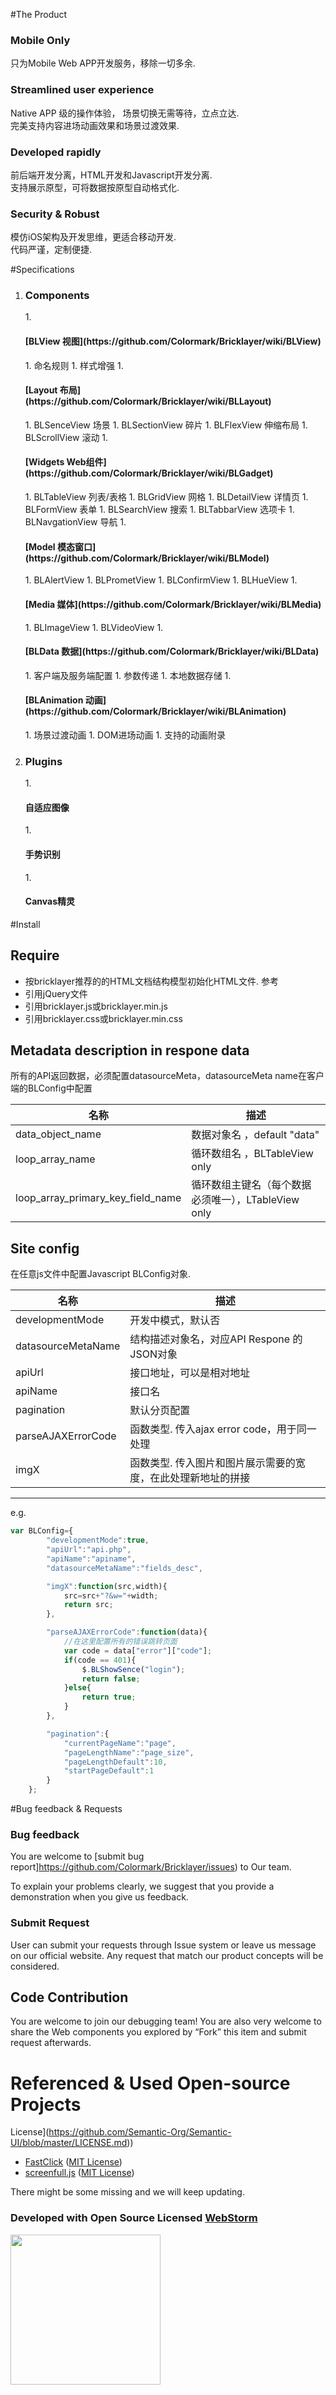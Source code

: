 #The Product

### Mobile Only

只为Mobile Web APP开发服务，移除一切多余.


### Streamlined user experience

Native APP 级的操作体验， 场景切换无需等待，立点立达.  
完美支持内容进场动画效果和场景过渡效果.


### Developed rapidly

前后端开发分离，HTML开发和Javascript开发分离.  
支持展示原型，可将数据按原型自动格式化.  


### Security & Robust 

模仿iOS架构及开发思维，更适合移动开发.  
代码严谨，定制便捷.  



#Specifications  

1. <h3>Components</h3>
   1. <h4>[BLView 视图](https://github.com/Colormark/Bricklayer/wiki/BLView)</h4>
      1. 命名规则  
      1. 样式增强  
   1. <h4>[Layout 布局](https://github.com/Colormark/Bricklayer/wiki/BLLayout)</h4>
      1. BLSenceView 场景  
      1. BLSectionView 碎片  
      1. BLFlexView 伸缩布局  
      1. BLScrollView 滚动  
   1. <h4>[Widgets Web组件](https://github.com/Colormark/Bricklayer/wiki/BLGadget)</h4>  
      1. BLTableView 列表/表格  
      1. BLGridView 网格  
      1. BLDetailView 详情页  
      1. BLFormView 表单  
      1. BLSearchView 搜索  
      1. BLTabbarView 选项卡  
      1. BLNavgationView 导航  
   1. <h4>[Model 模态窗口](https://github.com/Colormark/Bricklayer/wiki/BLModel)</h4>
      1. BLAlertView  
      1. BLPrometView  
      1. BLConfirmView  
      1. BLHueView  
   1. <h4>[Media 媒体](https://github.com/Colormark/Bricklayer/wiki/BLMedia)</h4>
      1. BLImageView  
      1. BLVideoView  
   1. <h4>[BLData 数据](https://github.com/Colormark/Bricklayer/wiki/BLData)</h4>
      1. 客户端及服务端配置  
      1. 参数传递  
      1. 本地数据存储  
   1. <h4>[BLAnimation 动画](https://github.com/Colormark/Bricklayer/wiki/BLAnimation)</h4>
      1. 场景过渡动画  
      1. DOM进场动画  
      1. 支持的动画附录  
1. <h3>Plugins</h3>
   1. <h4>自适应图像</h4>
   1. <h4>手势识别</h4>
   1. <h4>Canvas精灵</h4>
	 
#Install

## Require

* 按bricklayer推荐的的HTML文档结构模型初始化HTML文件. 参考
* 引用jQuery文件
* 引用bricklayer.js或bricklayer.min.js
* 引用bricklayer.css或bricklayer.min.css

## Metadata description in respone data 

所有的API返回数据，必须配置datasourceMeta，datasourceMeta name在客户端的BLConfig中配置

名称  | 描述
------------- | -------------
data_object_name                     | 数据对象名 ，default "data"
loop_array_name                      | 循环数组名  ，BLTableView only
loop_array_primary_key_field_name    | 循环数组主键名（每个数据必须唯一），LTableView only
  

## Site config  

在任意js文件中配置Javascript BLConfig对象.

名称  | 描述
------------- | -------------
developmentMode       | 开发中模式，默认否
datasourceMetaName    | 结构描述对象名，对应API Respone 的JSON对象
apiUrl                | 接口地址，可以是相对地址
apiName               | 接口名
pagination            | 默认分页配置
parseAJAXErrorCode    | 函数类型. 传入ajax error code，用于同一处理
imgX                  | 函数类型. 传入图片和图片展示需要的宽度，在此处理新地址的拼接

-----------------------------
e.g.
```javascript
var BLConfig={
		"developmentMode":true,
		"apiUrl":"api.php",
		"apiName":"apiname",
		"datasourceMetaName":"fields_desc",

		"imgX":function(src,width){
			src=src+"?&w="+width;
			return src;
		},

		"parseAJAXErrorCode":function(data){
			//在这里配置所有的错误跳转页面
			var code = data["error"]["code"];
			if(code == 401){
				$.BLShowSence("login");
				return false;
			}else{
				return true;
			}
		},

		"pagination":{
			"currentPageName":"page",
			"pageLengthName":"page_size",
			"pageLengthDefault":10,
			"startPageDefault":1
		}
	};

```

#Bug feedback & Requests

### Bug feedback

You are welcome to [submit bug report]https://github.com/Colormark/Bricklayer/issues) to Our team.

To explain your problems clearly, we suggest that you provide a demonstration when you give us feedback.

### Submit Request

User can submit your requests through Issue system or leave us message on our official website. Any request that match our product concepts will be considered.


## Code Contribution

You are welcome to join our debugging team! You are also very welcome to share the Web components you explored by “Fork” this item and submit request afterwards.

# Referenced & Used Open-source Projects
License](https://github.com/Semantic-Org/Semantic-UI/blob/master/LICENSE.md))
* [FastClick](https://github.com/ftlabs/fastclick) ([MIT
License](https://github.com/ftlabs/fastclick/blob/master/LICENSE))
* [screenfull.js](https://github.com/sindresorhus/screenfull.js) ([MIT
License](https://github.com/sindresorhus/screenfull.js/blob/gh-pages/license))

There might be some missing and we will keep updating.

### Developed with Open Source Licensed [WebStorm](http://www.jetbrains.com/webstorm/)

<a href="http://www.jetbrains.com/webstorm/" target="_blank">
<img src="http://ww1.sinaimg.cn/large/005yyi5Jjw1elpp6svs2eg30k004i3ye.gif" width="240" />
</a>

